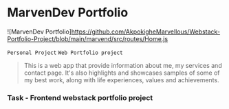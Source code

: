 # MarvenDev Portfolio
![MarvenDev Portfolio]https://github.com/AkpokigheMarvellous/Webstack-Portfolio-Project/blob/main/marvend/src/routes/Home.js

`Personal Project` `Web Portfolio project`

> This is a web app that provide information about me, my services and contact page. It's also highlights and showcases samples of some of my best work, along with life experiences, values and achievements.

### Task - Frontend webstack portfolio project